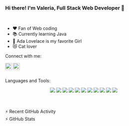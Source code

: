 ### Hi there! I'm Valeria, Full Stack Web Developer 👋
<br />

- ❤ Fan of Web coding
- 📚 Currently learning Java
- 💫 Ada Lovelace is my favorite Girl
- 😻 Cat lover

Connect with me:

<img align="left" alt="valerisvso | Twitter" width="22px" src="https://cdn.jsdelivr.net/npm/simple-icons@v3/icons/codepen.svg" />
<img align="left" alt="valerisvo | LinkedIn" width="22px" src="https://cdn.jsdelivr.net/npm/simple-icons@v3/icons/linkedin.svg" />


<br />
<br />

Languages and Tools:

<div align="center">
    <img src="https://img.shields.io/badge/HTML5-E34F26?style=for-the-badge&logo=html5&logoColor=white" />
    <img src="https://img.shields.io/badge/CSS3-1572B6?style=for-the-badge&logo=css3&logoColor=white" />
    <img src="https://img.shields.io/badge/JavaScript-F7DF1E?style=for-the-badge&logo=javascript&logoColor=black" />
    <img src="https://img.shields.io/badge/React-20232A?style=for-the-badge&logo=react&logoColor=61DAFB" /> 
    <img src="https://img.shields.io/badge/Node.js-43853D?style=for-the-badge&logo=node.js&logoColor=white" />
    <img src="https://img.shields.io/badge/TypeScript-007ACC?style=for-the-badge&logo=typescript&logoColor=white" />
    <img src="https://img.shields.io/badge/Express.js-404D59?style=for-the-badge" />
    <img src="https://img.shields.io/badge/PostgreSQL-316192?style=for-the-badge&logo=postgresql&logoColor=white" />
    <img src="https://img.shields.io/badge/MySQL-00000F?style=for-the-badge&logo=mysql&logoColor=white" />
    <img src="https://img.shields.io/badge/MongoDB-4EA94B?style=for-the-badge&logo=mongodb&logoColor=white" />
    <img src="https://img.shields.io/badge/Amazon_AWS-232F3E?style=for-the-badge&logo=amazon-aws&logoColor=white" />
</div>

<br />
<br />


⚡ Recent GitHub Activity
<br />
⚡ GitHub Stats

<!--
**valerisvso/valerisvso** is a ✨ _special_ ✨ repository because its `README.md` (this file) appears on your GitHub profile.



